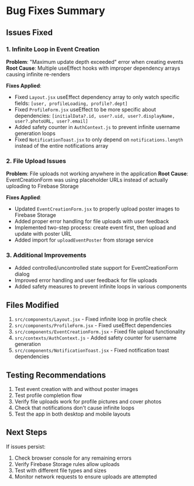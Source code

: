 # Bug Fixes Summary

## Issues Fixed

### 1. Infinite Loop in Event Creation
**Problem**: "Maximum update depth exceeded" error when creating events
**Root Cause**: Multiple useEffect hooks with improper dependency arrays causing infinite re-renders

**Fixes Applied**:
- Fixed `Layout.jsx` useEffect dependency array to only watch specific fields: `[user, profileLoading, profile?.dept]`
- Fixed `ProfileForm.jsx` useEffect to be more specific about dependencies: `[initialData?.id, user?.uid, user?.displayName, user?.photoURL, user?.email]`
- Added safety counter in `AuthContext.js` to prevent infinite username generation loops
- Fixed `NotificationToast.jsx` to only depend on `notifications.length` instead of the entire notifications array

### 2. File Upload Issues
**Problem**: File uploads not working anywhere in the application
**Root Cause**: EventCreationForm was using placeholder URLs instead of actually uploading to Firebase Storage

**Fixes Applied**:
- Updated `EventCreationForm.jsx` to properly upload poster images to Firebase Storage
- Added proper error handling for file uploads with user feedback
- Implemented two-step process: create event first, then upload and update with poster URL
- Added import for `uploadEventPoster` from storage service

### 3. Additional Improvements
- Added controlled/uncontrolled state support for EventCreationForm dialog
- Improved error handling and user feedback for file uploads
- Added safety measures to prevent infinite loops in various components

## Files Modified

1. `src/components/Layout.jsx` - Fixed infinite loop in profile check
2. `src/components/ProfileForm.jsx` - Fixed useEffect dependencies
3. `src/components/EventCreationForm.jsx` - Fixed file upload functionality
4. `src/contexts/AuthContext.js` - Added safety counter for username generation
5. `src/components/NotificationToast.jsx` - Fixed notification toast dependencies

## Testing Recommendations

1. Test event creation with and without poster images
2. Test profile completion flow
3. Verify file uploads work for profile pictures and cover photos
4. Check that notifications don't cause infinite loops
5. Test the app in both desktop and mobile layouts

## Next Steps

If issues persist:
1. Check browser console for any remaining errors
2. Verify Firebase Storage rules allow uploads
3. Test with different file types and sizes
4. Monitor network requests to ensure uploads are attempted